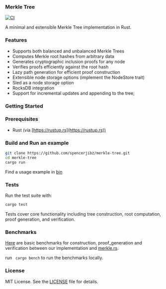 ### Merkle Tree

[![CI](https://github.com/spencerjibz/merkle-tree/actions/workflows/ci.yaml/badge.svg)](https://github.com/spencerjibz/merkle-tree/actions/workflows/ci.yaml)

A minimal and extensible Merkle Tree implementation in Rust.

### Features

- Supports both balanced and unbalanced Merkle Trees
- Computes Merkle root hashes from arbitrary data
- Generates cryptographic inclusion proofs for any node
- Verifies proofs efficiently against the root hash
- Lazy path generation for efficient proof construction
- Extensible node storage options (implement the NodeStore trait)
- Sled as a node storage option
- RocksDB integration
- Support for incremental updates and appending to the tree;

### Getting Started

### Prerequisites

- Rust (via [https://rustup.rs](https://rustup.rs))

### Build and Run an example

```bash
git clone https://github.com/spencerjibz/merkle-tree.git
cd merkle-tree
cargo run
```

Find a usage example in [bin](bin/main.rs)

### Tests

Run the test suite with:

```bash
cargo test
```

Tests cover core functionality including tree construction, root computation, proof generation, and verification.

### Benchmarks

[Here](https://spencerjibz.github.io/merkle-tree) are basic benchmarks for construction, proof_generation and verification between our implementation and [merkle.rs](https://github.com/SpinResearch/merkle.rs).

run ` cargo bench` to run the benchmarks locally.

### License

MIT License. See the [LICENSE](LICENSE) file for details.
